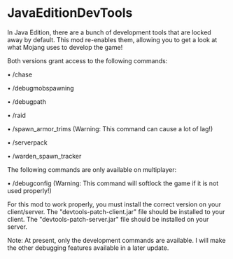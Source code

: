 # JavaEditionDevTools
In Java Edition, there are a bunch of development tools that are locked away by default. This mod re-enables them, allowing you to get a look at what Mojang uses to develop the game!

Both versions grant access to the following commands:

• /chase

• /debugmobspawning

• /debugpath

• /raid

• /spawn_armor_trims (Warning: This command can cause a lot of lag!)

• /serverpack

• /warden_spawn_tracker

The following commands are only available on multiplayer:

• /debugconfig (Warning: This command will softlock the game if it is not used properly!)

For this mod to work properly, you must install the correct version on your client/server. The "devtools-patch-client.jar" file should be installed to your client. The "devtools-patch-server.jar" file should be installed on your server.

Note: At present, only the development commands are available. I will make the other debugging features available in a later update.

